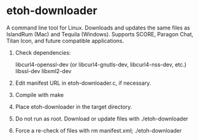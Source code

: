 # etoh-downloader

A command line tool for Linux. Downloads and updates the same files as IslandRum (Mac) and Tequila (Windows). Supports SCORE, Paragon Chat, Titan Icon, and future compatible applications.

1) Check dependencies:

   libcurl4-openssl-dev (or libcurl4-gnutls-dev, libcurl4-nss-dev, etc.)
   libssl-dev
   libxml2-dev

2) Edit manifest URL in etoh-downloader.c, if necessary.

3) Compile with make

4) Place etoh-downloader in the target directory.

5) Do not run as root. Download or update files with ./etoh-downloader

6) Force a re-check of files with rm manifest.xml; ./etoh-downloader
